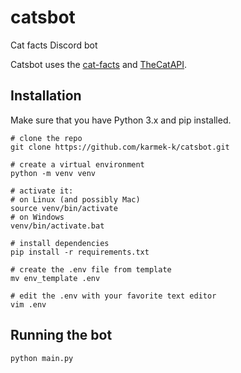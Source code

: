 # catsbot
Cat facts Discord bot

Catsbot uses the [cat-facts](https://github.com/alexwohlbruck/cat-facts) and [TheCatAPI](https://thecatapi.com/).

## Installation
Make sure that you have Python 3.x and pip installed.
```
# clone the repo
git clone https://github.com/karmek-k/catsbot.git

# create a virtual environment
python -m venv venv

# activate it:
# on Linux (and possibly Mac)
source venv/bin/activate
# on Windows
venv/bin/activate.bat

# install dependencies
pip install -r requirements.txt

# create the .env file from template
mv env_template .env

# edit the .env with your favorite text editor
vim .env
```

## Running the bot
```
python main.py
```
